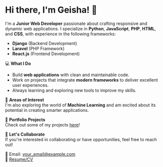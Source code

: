 # Hi there, I'm Geisha! 👋  

I'm a **Junior Web Developer** passionate about crafting responsive and dynamic web applications. I specialize in **Python**, **JavaScript**, **PHP**, **HTML**, and **CSS**, with experience in the following frameworks:  

- **Django** (Backend Development)  
- **Laravel** (PHP Framework)  
- **React.js** (Frontend Development)  

💻 **What I Do**  
- Build **web applications** with clean and maintainable code.  
- Work on projects that integrate **modern frameworks** to deliver excellent user experiences.  
- Always learning and exploring new tools to improve my skills.  

🤖 **Areas of Interest**  
I'm also exploring the world of **Machine Learning** and am excited about its potential in creating smarter applications.  

📂 **Portfolio Projects**  
Check out some of my projects [here](#)!  

🌟 **Let's Collaborate**  
If you're interested in collaborating or have opportunities, feel free to reach out!  

📧 Email: your_email@example.com  
📄 [Resume/CV](#)  
